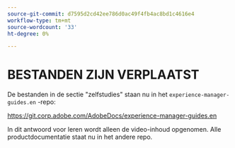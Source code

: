 ```yaml
---
source-git-commit: d7595d2cd42ee786d0ac49f4fb4ac8bd1c4616e4
workflow-type: tm+mt
source-wordcount: '33'
ht-degree: 0%

---
```

# BESTANDEN ZIJN VERPLAATST

De bestanden in de sectie &quot;zelfstudies&quot; staan nu in het `experience-manager-guides.en` -repo:

<https://git.corp.adobe.com/AdobeDocs/experience-manager-guides.en>

In dit antwoord voor leren wordt alleen de video-inhoud opgenomen. Alle productdocumentatie staat nu in het andere repo.
